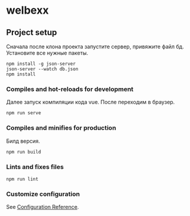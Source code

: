 # welbexx

## Project setup
Сначала после клона проекта запустите сервер, привяжите файл бд. Установите все нужные пакеты.
```
npm install -g json-server
json-server --watch db.json
npm install
```

### Compiles and hot-reloads for development
Далее запуск компиляции кода vue. После переходим в браузер.
```
npm run serve
```

### Compiles and minifies for production
Билд версия.
```
npm run build
```

### Lints and fixes files
```
npm run lint
```

### Customize configuration
See [Configuration Reference](https://cli.vuejs.org/config/).
